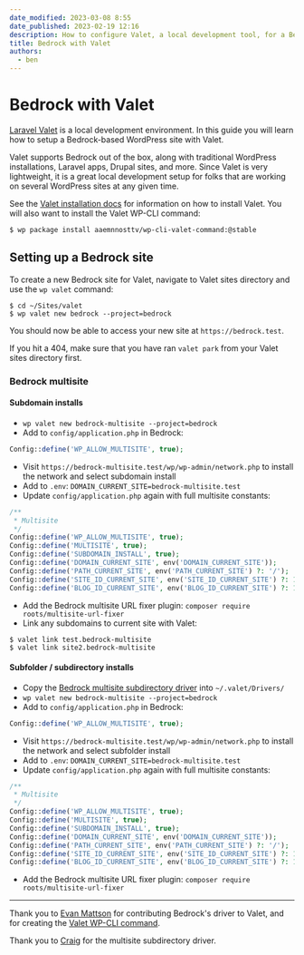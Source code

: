 ```yaml
---
date_modified: 2023-03-08 8:55
date_published: 2023-02-19 12:16
description: How to configure Valet, a local development tool, for a Bedrock-based WordPress site.
title: Bedrock with Valet
authors:
  - ben
---
```


# Bedrock with Valet

[Laravel Valet](https://laravel.com/docs/10.x/valet) is a local development environment. In this guide you will learn how to setup a Bedrock-based WordPress site with Valet.

Valet supports Bedrock out of the box, along with traditional WordPress installations, Laravel apps, Drupal sites, and more. Since Valet is very lightweight, it is a great local development setup for folks that are working on several WordPress sites at any given time.

See the [Valet installation docs](https://laravel.com/docs/10.x/valet#installation) for information on how to install Valet. You will also want to install the Valet WP-CLI command:

```shell
$ wp package install aaemnnosttv/wp-cli-valet-command:@stable
```

## Setting up a Bedrock site

To create a new Bedrock site for Valet, navigate to Valet sites directory and use the `wp valet` command:

```shell
$ cd ~/Sites/valet
$ wp valet new bedrock --project=bedrock
```

You should now be able to access your new site at `https://bedrock.test`.

If you hit a 404, make sure that you have ran `valet park` from your Valet sites directory first.

### Bedrock multisite

#### Subdomain installs

* `wp valet new bedrock-multisite --project=bedrock`
* Add to `config/application.php` in Bedrock:

```php
Config::define('WP_ALLOW_MULTISITE', true);
```

* Visit `https://bedrock-multisite.test/wp/wp-admin/network.php` to install the network and select subdomain install
* Add to `.env`: `DOMAIN_CURRENT_SITE=bedrock-multisite.test`
* Update `config/application.php` again with full multisite constants:

```php
/**
 * Multisite
 */
Config::define('WP_ALLOW_MULTISITE', true);
Config::define('MULTISITE', true);
Config::define('SUBDOMAIN_INSTALL', true);
Config::define('DOMAIN_CURRENT_SITE', env('DOMAIN_CURRENT_SITE'));
Config::define('PATH_CURRENT_SITE', env('PATH_CURRENT_SITE') ?: '/');
Config::define('SITE_ID_CURRENT_SITE', env('SITE_ID_CURRENT_SITE') ?: 1);
Config::define('BLOG_ID_CURRENT_SITE', env('BLOG_ID_CURRENT_SITE') ?: 1);
```

* Add the Bedrock multisite URL fixer plugin: `composer require roots/multisite-url-fixer`
* Link any subdomains to current site with Valet:

```shell
$ valet link test.bedrock-multisite
$ valet link site2.bedrock-multisite
```

#### Subfolder / subdirectory installs

* Copy the [Bedrock multisite subdirectory driver](https://gist.github.com/QWp6t/1e055482d722e2b02dfff1bb21698194) into `~/.valet/Drivers/`
* `wp valet new bedrock-multisite --project=bedrock`
* Add to `config/application.php` in Bedrock:

```php
Config::define('WP_ALLOW_MULTISITE', true);
```

* Visit `https://bedrock-multisite.test/wp/wp-admin/network.php` to install the network and select subfolder install
* Add to `.env`: `DOMAIN_CURRENT_SITE=bedrock-multisite.test`
* Update `config/application.php` again with full multisite constants:

```php
/**
 * Multisite
 */
Config::define('WP_ALLOW_MULTISITE', true);
Config::define('MULTISITE', true);
Config::define('SUBDOMAIN_INSTALL', true);
Config::define('DOMAIN_CURRENT_SITE', env('DOMAIN_CURRENT_SITE'));
Config::define('PATH_CURRENT_SITE', env('PATH_CURRENT_SITE') ?: '/');
Config::define('SITE_ID_CURRENT_SITE', env('SITE_ID_CURRENT_SITE') ?: 1);
Config::define('BLOG_ID_CURRENT_SITE', env('BLOG_ID_CURRENT_SITE') ?: 1);
```

* Add the Bedrock multisite URL fixer plugin: `composer require roots/multisite-url-fixer`

* * *

Thank you to [Evan Mattson](https://discourse.roots.io/u/aaemnnosttv) for contributing Bedrock's driver to Valet, and for creating the [Valet WP-CLI command](https://github.com/aaemnnosttv/wp-cli-valet-command).

Thank you to [Craig](https://discourse.roots.io/u/QWp6t) for the multisite subdirectory driver.
